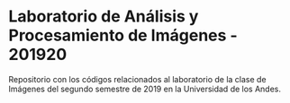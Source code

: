 # Laboratorio de Análisis y Procesamiento de Imágenes - 201920
Repositorio con los códigos relacionados al laboratorio de la clase de Imágenes del segundo semestre de 2019 en la Universidad de los Andes.
